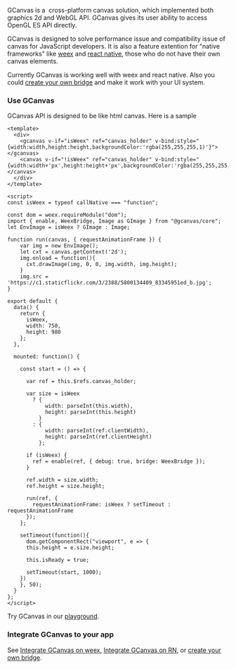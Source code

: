 GCanvas is a  cross-platform canvas solution, which implemented both graphics 2d and WebGL API. GCanvas gives its user ability to access OpenGL ES API directly.

GCanvas is designed to solve performance issue and compatibility issue of canvas for JavaScript developers. It is also a feature extention for "native frameworks" like [weex](https://weex.apache.org/) and [react native](https://facebook.github.io/react-native/), those who do not have their own canvas elements.

Currently GCanvas is working well with weex and react native. Also you could [create your own bridge]() and make it work with your UI system.

### Use GCanvas
GCanvas API is designed to be like html canvas. Here is a sample

```HTML5
<template>
  <div>
    <gcanvas v-if="isWeex" ref="canvas_holder" v-bind:style="{width:width,height:height,backgroundColor:'rgba(255,255,255,1)'}"></gcanvas>
    <canvas v-if="!isWeex" ref="canvas_holder" v-bind:style="{width:width+'px',height:height+'px',backgroundColor:'rgba(255,255,255,1)'}"></canvas>
  </div>
</template>

<script>
const isWeex = typeof callNative === "function";

const dom = weex.requireModule("dom");
import { enable, WeexBridge, Image as GImage } from "@gcanvas/core";
let EnvImage = isWeex ? GImage : Image;

function run(canvas, { requestAnimationFrame }) {
    var img = new EnvImage();
    let cxt = canvas.getContext('2d');
    img.onload = function(){
      cxt.drawImage(img, 0, 0, img.width, img.height);
    }  
    img.src = 'https://c1.staticflickr.com/3/2388/5800134409_83345951ed_b.jpg';
}

export default {
  data() {
    return {
      isWeex,
      width: 750,
      height: 980
    };
  },

  mounted: function() {

    const start = () => {

      var ref = this.$refs.canvas_holder;

      var size = isWeex
        ? {
            width: parseInt(this.width),
            height: parseInt(this.height)
          }
        : {
            width: parseInt(ref.clientWidth),
            height: parseInt(ref.clientHeight)
          };

      if (isWeex) {
        ref = enable(ref, { debug: true, bridge: WeexBridge });
      }

      ref.width = size.width;
      ref.height = size.height;

      run(ref, {
        requestAnimationFrame: isWeex ? setTimeout : requestAnimationFrame
      });
    };

    setTimeout(function(){
      dom.getComponentRect("viewport", e => {
      this.height = e.size.height;

      this.isReady = true;

      setTimeout(start, 1000);
    })
    }, 50);
  }
};
</script>
```





Try GCanvas in our [playground](https://alibaba.github.io/GCanvas/playground.html).
### Integrate GCanvas to your app
See [Integrate GCanvas on weex](https://alibaba.github.io/GCanvas/docs/Integrate%20GCanvas%20on%20Weex.html), [Integrate GCanvas on RN](https://alibaba.github.io/GCanvas/docs/Integrate%20GCanvas%20on%20ReactNative.html), or [create your own bridge](https://alibaba.github.io/GCanvas/docs/Custom%20Bridge.html).
